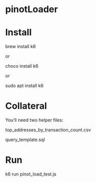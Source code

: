 # pinotLoader 

# Install

brew install k6

or

choco install k6

or

sudo apt install k6

# Collateral

You’ll need two helper files:

top_addresses_by_transaction_count.csv

query_template.sql

# Run

k6 run pinot_load_test.js   
